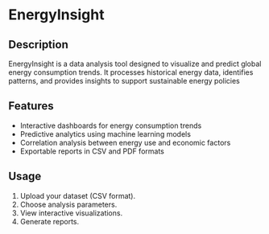 # EnergyInsight

## Description

EnergyInsight is a data analysis tool designed to visualize and predict global energy consumption trends. It processes historical energy data, identifies patterns, and provides insights to support sustainable energy policies

## Features

- Interactive dashboards for energy consumption trends
- Predictive analytics using machine learning models
- Correlation analysis between energy use and economic factors
- Exportable reports in CSV and PDF formats

## Usage

1. Upload your dataset (CSV format).
2. Choose analysis parameters.
3. View interactive visualizations.
4. Generate reports.
